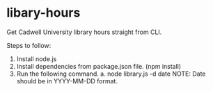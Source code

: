 # libary-hours
Get Cadwell University library hours straight from CLI.

Steps to follow:
1. Install node.js
2. Install dependencies from package.json file. (npm install)
3. Run the following command.
  a. node library.js -d date
  NOTE: Date should be in YYYY-MM-DD format.
